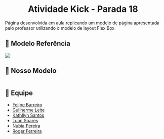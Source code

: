 <h1 align="center">Atividade Kick - Parada 18</h1>

<div>
<p>Página desenvolvida em aula replicando um modelo de página apresentada pelo professor utilizando o modelo de layout Flex Box.</p>


## 🔎 Modelo Referência

<img src="https://github.com/Lipebarreiro/Atividade_Parada_18/assets/114102258/34d93d45-7bf4-4837-ab43-760add0f7214">

## 📸 Nosso Modelo

<img src="">


<h2>🤝 Equipe</h2>

<ul>
    <li><a href="https://github.com/Lipebarreiro">Felipe Barreiro</a></li>
    <li><a href="https://github.com/guilhermeoliveiraleite">Guilherme Leite</a></li>
    <li><a href="https://github.com/KathllynSantos">Kathllyn Santos</a></li>
    <li><a href="https://github.com/luferso">Luan Soares</a></li>
    <li><a href="https://github.com/nuinve">Nubia Pereira</a></li>
    <li><a href="https://github.com/RogerFerre1">Roger Ferreira</a></li>
  </ul>
</div>
